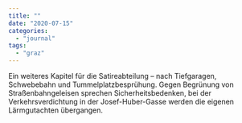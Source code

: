 ```yaml
---
title: ""
date: "2020-07-15"
categories: 
  - "journal"
tags: 
  - "graz"
---
```


Ein weiteres Kapitel für die Satireabteilung – nach Tiefgaragen, Schwebebahn und Tummelplatzbesprühung. Gegen Begrünung von Straßenbahngeleisen sprechen Sicherheitsbedenken, bei der Verkehrsverdichtung in der Josef-Huber-Gasse werden die eigenen Lärmgutachten übergangen.
